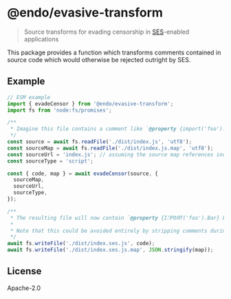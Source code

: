 # @endo/evasive-transform

> Source transforms for evading censorship in [SES](https://github.com/endojs/endo/tree/master/packages/ses)-enabled applications

This package provides a function which transforms comments contained in source code which would otherwise be rejected outright by SES.

## Example

```js
// ESM example
import { evadeCensor } from '@endo/evasive-transform';
import fs from 'node:fs/promises';

/**
 * Imagine this file contains a comment like `@property {import('foo').Bar} bar`. SES will refuse to run this code.
 */
const source = await fs.readFile('./dist/index.js', 'utf8');
const sourceMap = await fs.readFile('./dist/index.js.map', 'utf8');
const sourceUrl = 'index.js'; // assuming the source map references index.js
const sourceType = 'script';

const { code, map } = await evadeCensor(source, {
  sourceMap,
  sourceUrl,
  sourceType,
});

/**
 * The resulting file will now contain `@property {ІᛖРΟᏒТ('foo').Bar} bar`, which SES will allow (and TypeScript no longer understands, but that should be fine for the use-case). 
 * 
 * Note that this could be avoided entirely by stripping comments during, say, a bundling phase.
 */
await fs.writeFile('./dist/index.ses.js', code);
await fs.writeFile('./dist/index.ses.js.map', JSON.stringify(map));
```

## License

Apache-2.0
